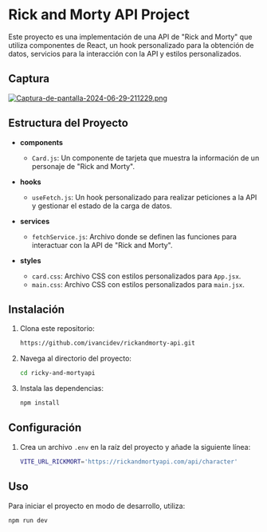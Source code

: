 # Rick and Morty API Project

Este proyecto es una implementación de una API de "Rick and Morty" que utiliza componentes de React, un hook personalizado para la obtención de datos, servicios para la interacción con la API y estilos personalizados.

## Captura

[![Captura-de-pantalla-2024-06-29-211229.png](https://i.postimg.cc/28r7jxMh/Captura-de-pantalla-2024-06-29-211229.png)](https://postimg.cc/hhZdpVSt)

## Estructura del Proyecto

- **components**
  - `Card.js`: Un componente de tarjeta que muestra la información de un personaje de "Rick and Morty".
  
- **hooks**
  - `useFetch.js`: Un hook personalizado para realizar peticiones a la API y gestionar el estado de la carga de datos.

- **services**
  - `fetchService.js`: Archivo donde se definen las funciones para interactuar con la API de "Rick and Morty".

- **styles**
  - `card.css`: Archivo CSS con estilos personalizados para `App.jsx`.
  - `main.css`: Archivo CSS con estilos personalizados para `main.jsx`.

## Instalación

1. Clona este repositorio:
    ```sh
    https://github.com/ivancidev/rickandmorty-api.git
    ```
2. Navega al directorio del proyecto:
    ```sh
    cd ricky-and-mortyapi
    ```
3. Instala las dependencias:
    ```sh
    npm install
    ```
    
## Configuración

1. Crea un archivo `.env` en la raíz del proyecto y añade la siguiente línea:
    ```sh
    VITE_URL_RICKMORT='https://rickandmortyapi.com/api/character'
    ```

## Uso

Para iniciar el proyecto en modo de desarrollo, utiliza:
```sh
npm run dev
```





